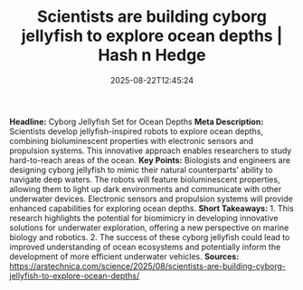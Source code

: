 ﻿---
title: "Scientists are building cyborg jellyfish to explore ocean depths | Hash n Hedge"
date: "2025-08-22T12:45:24"
category: "Markets"
summary: ""
slug: "scientists-are-building-cyborg-jellyfish-to-explore-ocean-de"
source_urls:
  - ""
seo:
  title: "Scientists are building cyborg jellyfish to explore ocean depths | Hash n Hedge | Hash n Hedge"
  description: ""
  keywords: ["news", "markets", "brief"]
---
**Headline:** Cyborg Jellyfish Set for Ocean Depths  **Meta Description:** Scientists develop jellyfish-inspired robots to explore ocean depths, combining bioluminescent properties with electronic sensors and propulsion systems. This innovative approach enables researchers to study hard-to-reach areas of the ocean.  **Key Points:**   Biologists and engineers are designing cyborg jellyfish to mimic their natural counterparts' ability to navigate deep waters.  The robots will feature bioluminescent properties, allowing them to light up dark environments and communicate with other underwater devices.  Electronic sensors and propulsion systems will provide enhanced capabilities for exploring ocean depths.  **Short Takeaways:**  1. This research highlights the potential for biomimicry in developing innovative solutions for underwater exploration, offering a new perspective on marine biology and robotics. 2. The success of these cyborg jellyfish could lead to improved understanding of ocean ecosystems and potentially inform the development of more efficient underwater vehicles.  **Sources:**  https://arstechnica.com/science/2025/08/scientists-are-building-cyborg-jellyfish-to-explore-ocean-depths/